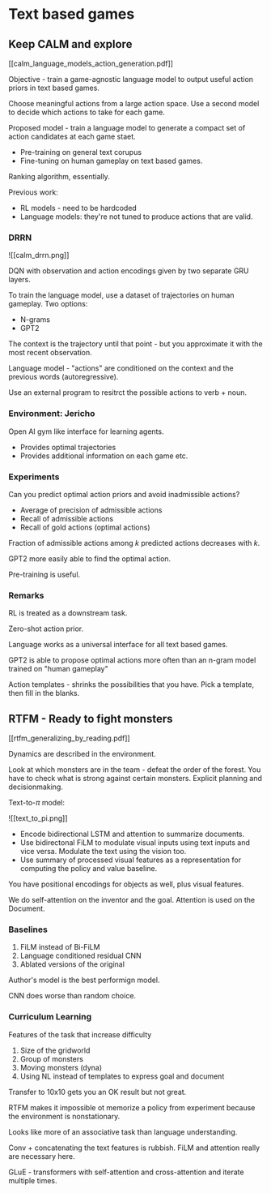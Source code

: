 # Text based games

## Keep CALM and explore

[[calm_language_models_action_generation.pdf]]

Objective - train a game-agnostic language model to output useful action priors in text based games.

Choose meaningful actions from a large action space. Use a second model to decide which actions to take for each game.

Proposed model - train a language model to generate a compact set of action candidates at each game staet.

 - Pre-training on general text corupus
 - Fine-tuning on human gameplay on text based games.


Ranking algorithm, essentially.

Previous work:
 - RL models - need to be hardcoded
 - Language models: they're not tuned to produce actions that are valid.

### DRRN

![[calm_drrn.png]]

DQN with observation and action encodings given by two separate GRU layers.

To train the language model, use a dataset of trajectories on human gameplay. Two options:

 - N-grams
 - GPT2


The context is the trajectory until that point - but you approximate it with the most recent observation.

Language model - "actions" are conditioned on the context and the previous words (autoregressive).

Use an external program to resitrct the possible actions to verb + noun.

### Environment: Jericho

Open AI gym like interface for learning agents.

 - Provides optimal trajectories
 - Provides additional information on each game etc.


### Experiments

Can you predict optimal action priors and avoid inadmissible actions?

 - Average of precision of admissible actions
 - Recall of admissible actions
 - Recall of gold actions (optimal actions)

Fraction of admissible actions among $k$ predicted actions decreases with $k$.

GPT2 more easily able to find the optimal action.

Pre-training is useful.

### Remarks

RL is treated as a downstream task.

Zero-shot action prior.

Language works as a universal interface for all text based games.

GPT2 is able to propose optimal actions more often than an n-gram model trained on "human gameplay"

Action templates - shrinks the possibilities that you have. Pick a template, then fill in the blanks.

## RTFM - Ready to fight monsters

[[rtfm_generalizing_by_reading.pdf]]

Dynamics are described in the environment.

Look at which monsters are in the team - defeat the order of the forest. You have to check what is strong against certain monsters. Explicit planning and decisionmaking.

Text-to-$\pi$ model:

![[text_to_pi.png]]

 - Encode bidirectional LSTM and attention to summarize documents.
 - Use bidirectonal FiLM to modulate visual inputs using text inputs and vice versa. Modulate the text using the vision too.
 - Use summary of processed visual features as a representation for computing the policy and value baseline.

You have positional encodings for objects as well, plus visual features.

We do self-attention on the inventor and the goal. Attention is used on the Document.

### Baselines

1. FiLM instead of Bi-FiLM
2. Language conditioned residual CNN
3. Ablated versions of the original


Author's model is the best performign model.

CNN does worse than random choice.

### Curriculum Learning

Features of the task that increase difficulty

1. Size of the gridworld
2. Group of monsters
3. Moving monsters (dyna)
4. Using NL instead of templates to express goal and document

Transfer to 10x10 gets you an OK result but not great.

RTFM makes it impossible ot memorize a policy from experiment because the environment is nonstationary.

Looks like more of an associative task than language understanding.

Conv + concatenating the text features is rubbish. FiLM and attention really are necessary here.

GLuE - transformers with self-attention and cross-attention and iterate multiple times.